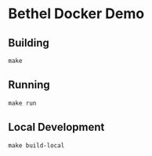 # Bethel Docker Demo

## Building
`make`

## Running
`make run`

## Local Development
`make build-local`

